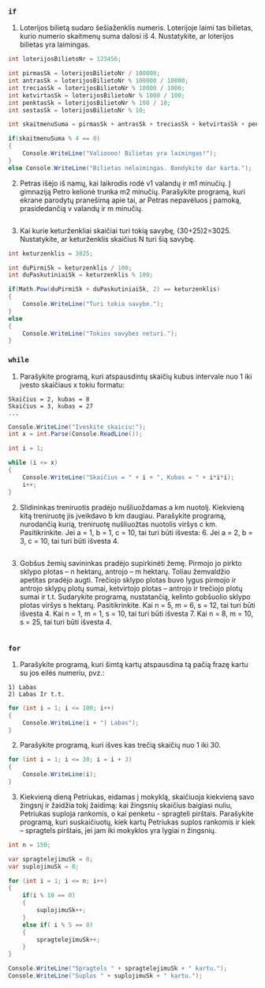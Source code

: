 ### ```if```

1. Loterijos bilietą sudaro šešiaženklis numeris. Loterijoje laimi tas bilietas, kurio numerio skaitmenų suma dalosi iš 4. Nustatykite, ar loterijos bilietas yra laimingas.

```c#
int loterijosBilietoNr = 123456;

int pirmasSk = loterijosBilietoNr / 100000;
int antrasSk = loterijosBilietoNr % 100000 / 10000;
int treciasSk = loterijosBilietoNr % 10000 / 1000;
int ketvirtasSk = loterijosBilietoNr % 1000 / 100;
int penktasSk = loterijosBilietoNr % 100 / 10;
int sestasSk = loterijosBilietoNr % 10;

int skaitmenuSuma = pirmasSk + antrasSk + treciasSk + ketvirtasSk + penktasSk + sestasSk;

if(skaitmenuSuma % 4 == 0)
{
    Console.WriteLine("Valioooo! Bilietas yra laimingas!");
}
else Console.WriteLine("Bilietas nelaimingas. Bandykite dar karta.");
```

2. Petras išėjo iš namų, kai laikrodis rodė v1 valandų ir m1 minučių. Į gimnaziją Petro kelionė trunka m2 minučių. Parašykite programą, kuri ekrane parodytų pranešimą apie tai, ar Petras nepavėluos į pamoką, prasidedančią v valandų ir m minučių.

```c#

```

3. Kai kurie keturženkliai skaičiai turi tokią savybę, (30+25)2=3025. Nustatykite, ar keturženklis skaičius N turi šią savybę.

```c#
int keturzenklis = 3025;

int duPirmiSk = keturzenklis / 100;
int duPaskutiniaiSk = keturzenklis % 100;

if(Math.Pow(duPirmiSk + duPaskutiniaiSk, 2) == keturzenklis)
{
    Console.WriteLine("Turi tokia savybe.");
}
else
{
    Console.WriteLine("Tokios savybes neturi.");
}
```

### ```while```

1. Parašykite programą, kuri atspausdintų skaičių kubus intervale nuo 1 iki įvesto skaičiaus x tokiu formatu:
```Skaičius = 1, kubas = 1
Skaičius = 2, kubas = 8
Skaičius = 3, kubas = 27
...
```

```c#
Console.WriteLine("Iveskite skaiciu:");
int x = int.Parse(Console.ReadLine());

int i = 1;

while (i <= x)
{
    Console.WriteLine("Skaičius = " + i + ", Kubas = " + i*i*i);
    i++;
}
```

2. Slidininkas treniruotis pradėjo nušliuoždamas a km nuotolį. Kiekvieną kitą treniruotę jis įveikdavo b km daugiau. Parašykite programą, nurodančią kurią, treniruotę nušliuožtas nuotolis viršys c km. Pasitikrinkite. Jei a = 1, b = 1, c = 10, tai turi būti išvesta: 6. Jei a = 2, b = 3, c = 10, tai turi būti išvesta 4.

```c#
```

3. Gobšus žemių savininkas pradėjo supirkinėti žemę. Pirmojo jo pirkto sklypo plotas – n hektarų, antrojo – m hektarų. Toliau žemvaldžio apetitas pradėjo augti. Trečiojo sklypo plotas buvo lygus pirmojo ir antrojo sklypų plotų sumai, ketvirtojo plotas – antrojo ir trečiojo plotų sumai ir t.t. Sudarykite programą, nustatančią, kelinto gobšuolio sklypo plotas viršys s hektarų. 
Pasitikrinkite. Kai n = 5, m = 6, s = 12, tai turi būti išvesta 4. Kai n = 1, m = 1, s = 10, tai turi būti išvesta 7. Kai n = 8, m = 10, s = 25, tai turi būti išvesta 4.

```c#
```

### ```for```

1. Parašykite programą, kuri šimtą kartų atspausdina tą pačią frazę kartu su jos eilės numeriu, pvz.:
```Labas
1) Labas
2) Labas Ir t.t.
```

```c#
for (int i = 1; i <= 100; i++)
{
    Console.WriteLine(i + ") Labas");
}
```

2. Parašykite programą, kuri išves kas trečią skaičių nuo 1 iki 30.

```c#
for (int i = 1; i <= 30; i = i + 3)
{
    Console.WriteLine(i);
}
```

3. Kiekvieną dieną Petriukas, eidamas į mokyklą, skaičiuoja kiekvieną savo žingsnį ir žaidžia tokį žaidimą: kai žingsnių skaičius baigiasi nuliu, Petriukas suploja rankomis, o kai penketu - spragteli pirštais. Parašykite programą, kuri suskaičiuotų, kiek kartų Petriukas suplos rankomis ir kiek – spragtels pirštais, jei jam iki mokyklos yra lygiai n žingsnių.

```c#
int n = 150;

var spragtelejimuSk = 0;
var suplojimuSk = 0;

for (int i = 1; i <= n; i++)
{
    if(i % 10 == 0)
    {
        suplojimuSk++;
    }
    else if( i % 5 == 0)
    {
        spragtelejimuSk++;
    }
}

Console.WriteLine("Spragtels " + spragtelejimuSk + " kartu.");
Console.WriteLine("Suplos " + suplojimuSk + " kartu.");
```
